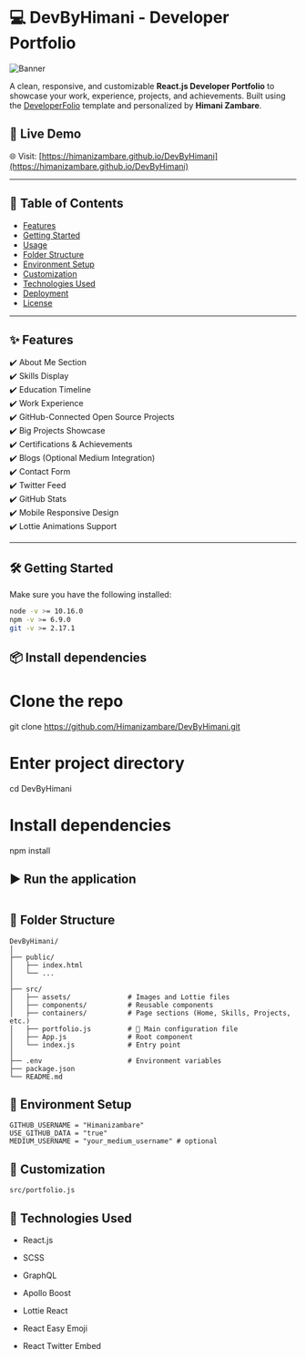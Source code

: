 # 💻 DevByHimani - Developer Portfolio

![Banner](./assets/portfolio-preview.png)

A clean, responsive, and customizable **React.js Developer Portfolio** to showcase your work, experience, projects, and achievements. Built using the [DeveloperFolio](https://github.com/saadpasta/developerFolio) template and personalized by **Himani Zambare**.

## 🚀 Live Demo

🌐 Visit: [https://himanizambare.github.io/DevByHimani](https://himanizambare.github.io/DevByHimani)

---

## 📑 Table of Contents

- [Features](#features)
- [Getting Started](#getting-started)
- [Usage](#usage)
- [Folder Structure](#folder-structure)
- [Environment Setup](#environment-setup)
- [Customization](#customization)
- [Technologies Used](#technologies-used)
- [Deployment](#deployment)
- [License](#license)

---

## ✨ Features

✔️ About Me Section  
✔️ Skills Display  
✔️ Education Timeline  
✔️ Work Experience  
✔️ GitHub-Connected Open Source Projects  
✔️ Big Projects Showcase  
✔️ Certifications & Achievements  
✔️ Blogs (Optional Medium Integration)  
✔️ Contact Form  
✔️ Twitter Feed  
✔️ GitHub Stats  
✔️ Mobile Responsive Design  
✔️ Lottie Animations Support  

---

## 🛠 Getting Started

Make sure you have the following installed:

```bash
node -v >= 10.16.0
npm -v >= 6.9.0
git -v >= 2.17.1
```
## 📦 Install dependencies
# Clone the repo
git clone https://github.com/Himanizambare/DevByHimani.git

# Enter project directory
cd DevByHimani

# Install dependencies
npm install


## ▶️ Run the application
```npm start
```

## 📁 Folder Structure
```
DevByHimani/
│
├── public/
│   ├── index.html
│   └── ...
│
├── src/
│   ├── assets/              # Images and Lottie files
│   ├── components/          # Reusable components
│   ├── containers/          # Page sections (Home, Skills, Projects, etc.)
│   ├── portfolio.js         # 🧠 Main configuration file
│   ├── App.js               # Root component
│   └── index.js             # Entry point
│
├── .env                     # Environment variables
├── package.json
└── README.md
```

## 🔐 Environment Setup
```REACT_APP_GITHUB_TOKEN = "your_github_token"
GITHUB_USERNAME = "Himanizambare"
USE_GITHUB_DATA = "true"
MEDIUM_USERNAME = "your_medium_username" # optional
```


## 🎨 Customization
```src/portfolio.js```

## 🧰 Technologies Used
- React.js

- SCSS

- GraphQL

- Apollo Boost

- Lottie React

- React Easy Emoji

- React Twitter Embed



